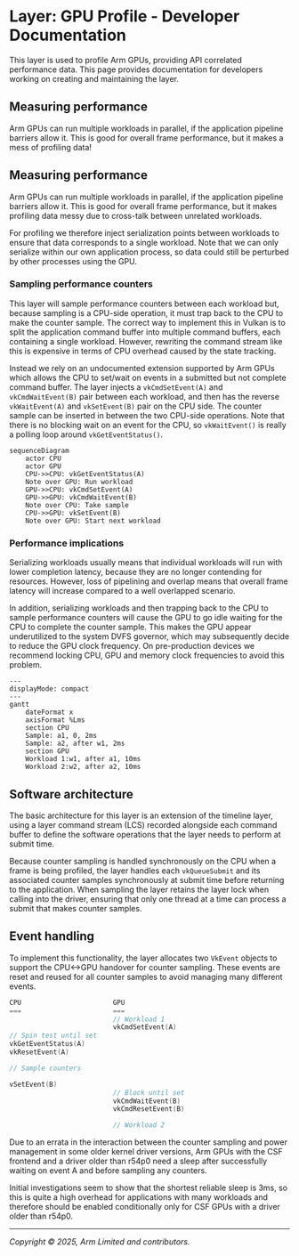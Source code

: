 # Layer: GPU Profile - Developer Documentation

This layer is used to profile Arm GPUs, providing API correlated performance
data. This page provides documentation for developers working on creating and
maintaining the layer.

## Measuring performance

Arm GPUs can run multiple workloads in parallel, if the application pipeline
barriers allow it. This is good for overall frame performance, but it makes
a mess of profiling data!

## Measuring performance

Arm GPUs can run multiple workloads in parallel, if the application pipeline
barriers allow it. This is good for overall frame performance, but it makes
profiling data messy due to cross-talk between unrelated workloads.

For profiling we therefore inject serialization points between workloads to
ensure that data corresponds to a single workload. Note that we can only
serialize within our own application process, so data could still be perturbed
by other processes using the GPU.

### Sampling performance counters

This layer will sample performance counters between each workload but, because
sampling is a CPU-side operation, it must trap back to the CPU to make the
counter sample. The correct way to implement this in Vulkan is to split the
application command buffer into multiple command buffers, each containing a
single workload. However, rewriting the command stream like this is expensive
in terms of CPU overhead caused by the state tracking.

Instead we rely on an undocumented extension supported by Arm GPUs which
allows the CPU to set/wait on events in a submitted but not complete command
buffer. The layer injects a `vkCmdSetEvent(A)` and `vkCmdWaitEvent(B)` pair
between each workload, and then has the reverse `vkWaitEvent(A)` and
`vkSetEvent(B)` pair on the CPU side. The counter sample can be inserted
in between the two CPU-side operations. Note that there is no blocking wait on
an event for the CPU, so `vkWaitEvent()` is really a polling loop around
`vkGetEventStatus()`.

```mermaid
sequenceDiagram
    actor CPU
    actor GPU
    CPU->>CPU: vkGetEventStatus(A)
    Note over GPU: Run workload
    GPU->>CPU: vkCmdSetEvent(A)
    GPU->>GPU: vkCmdWaitEvent(B)
    Note over CPU: Take sample
    CPU->>GPU: vkSetEvent(B)
    Note over GPU: Start next workload
```

### Performance implications

Serializing workloads usually means that individual workloads will run with
lower completion latency, because they are no longer contending for resources.
However, loss of pipelining and overlap means that overall frame latency will
increase compared to a well overlapped scenario.

In addition, serializing workloads and then trapping back to the CPU to
sample performance counters will cause the GPU to go idle waiting for the CPU
to complete the counter sample. This makes the GPU appear underutilized to the
system DVFS governor, which may subsequently decide to reduce the GPU clock
frequency. On pre-production devices we recommend locking CPU, GPU and memory
clock frequencies to avoid this problem.

```mermaid
---
displayMode: compact
---
gantt
    dateFormat x
    axisFormat %Lms
    section CPU
    Sample: a1, 0, 2ms
    Sample: a2, after w1, 2ms
    section GPU
    Workload 1:w1, after a1, 10ms
    Workload 2:w2, after a2, 10ms
```

## Software architecture

The basic architecture for this layer is an extension of the timeline layer,
using a layer command stream (LCS) recorded alongside each command buffer to
define the software operations that the layer needs to perform at submit time.

Because counter sampling is handled synchronously on the CPU when a frame is
being profiled, the layer handles each `vkQueueSubmit` and its associated
counter samples synchronously at submit time before returning to the
application. When sampling the layer retains the layer lock when calling into
the driver, ensuring that only one thread at a time can process a submit that
makes counter samples.

## Event handling

To implement this functionality, the layer allocates two `VkEvent` objects to
support the CPU<->GPU handover for counter sampling. These events are reset and
reused for all counter samples to avoid managing many different events.

```c
CPU                       GPU
===                       ===
                          // Workload 1
                          vkCmdSetEvent(A)
// Spin test until set
vkGetEventStatus(A)
vkResetEvent(A)

// Sample counters

vSetEvent(B)
                          // Block until set
                          vkCmdWaitEvent(B)
                          vkCmdResetEvent(B)

                          // Workload 2
```

Due to an errata in the interaction between the counter sampling and power
management in some older kernel driver versions, Arm GPUs with the CSF frontend
and a driver older than r54p0 need a sleep after successfully waiting on
event A and before sampling any counters.

Initial investigations seem to show that the shortest reliable sleep is 3ms, so
this is quite a high overhead for applications with many workloads and
therefore should be enabled conditionally only for CSF GPUs with a driver older
than r54p0.

- - -
_Copyright © 2025, Arm Limited and contributors._
